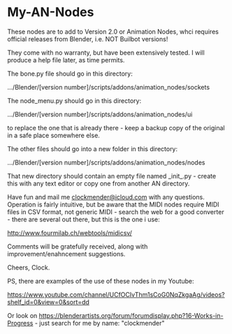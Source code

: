 # My-AN-Nodes

These nodes are to add to Version 2.0 or Animation Nodes, whci requires official releases from Blender, i.e. NOT Builbot versions!

They come with no warranty, but have been extensively tested. I will produce a help file later, as time permits.

The bone.py file should go in this directory:

.../Blender/[version number]/scripts/addons/animation_nodes/sockets

The node_menu.py should go in this directory:

.../Blender/[version number]/scripts/addons/animation_nodes/ui

to replace the one that is already there - keep a backup copy of the original in a safe place somewhere else.

The other files should go into a new folder in this directory:

.../Blender/[version number]/scripts/addons/animation_nodes/nodes

That new directory should contain an empty file named \_init_\.py - create this with any text editor or copy one from another AN directory.

Have fun and mail me clockmender@icloud.com with any questions. Operation is fairly intuitive, but be aware that the MIDI nodes require MIDI files in CSV format, not generic MIDI - search the web for a good converter - there are several out there, but this is the one i use:

http://www.fourmilab.ch/webtools/midicsv/

Comments will be gratefully received, along with improvement/enahncement suggestions.

Cheers, Clock.

PS, there are examples of the use of these nodes in my Youtube:

https://www.youtube.com/channel/UCfOCIvThm1sCoG0NqZkgaAg/videos?shelf_id=0&view=0&sort=dd

Or look on https://blenderartists.org/forum/forumdisplay.php?16-Works-in-Progress - just search for me by name: "clockmender"
